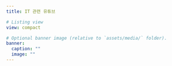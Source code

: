 ```yaml
---
title: IT 관련 유튜브

# Listing view
view: compact

# Optional banner image (relative to `assets/media/` folder).
banner:
  caption: ""
  image: ""
---
```

